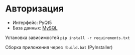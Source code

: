 # Авторизация

- Интерфейс: PyQt5
- База данных: [MySQL](https://dev.mysql.com/downloads/mysql/)

Установка зависимостей
`pip install -r requirements.txt`

Сборка приложения через `!build.bat` (PyInstaller)
